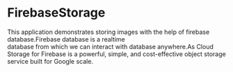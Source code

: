 # FirebaseStorage

 This application demonstrates storing images with the help of firebase database.Firebase database is a realtime  
database from which we can interact with database anywhere.As Cloud Storage for Firebase is a powerful, simple, and cost-effective object storage service built for Google scale.
